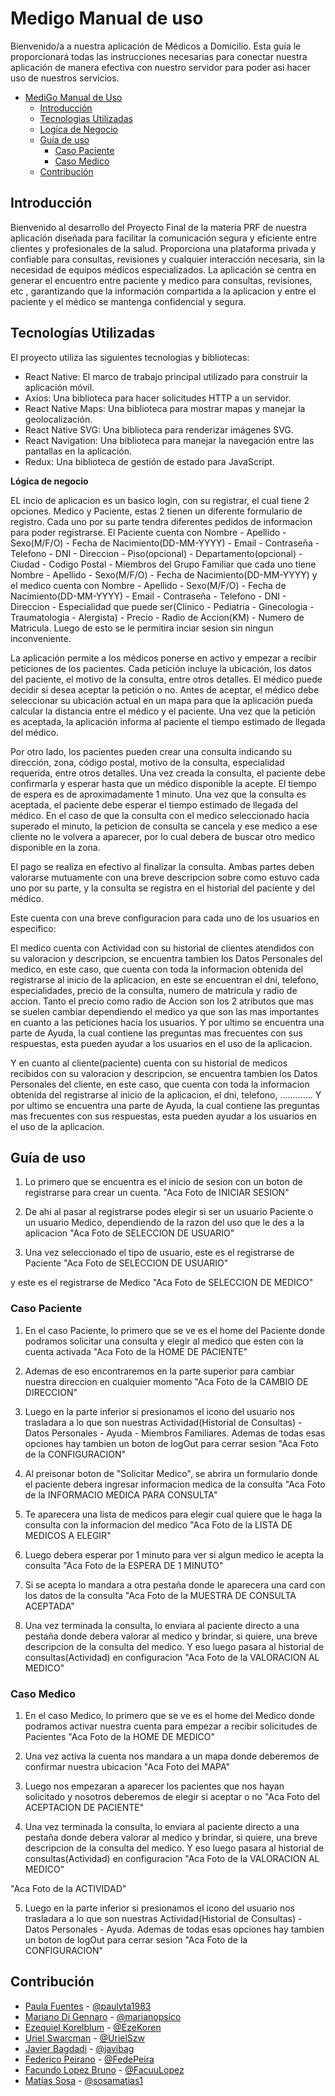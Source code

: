 #  Medigo Manual de uso 

Bienvenido/a a nuestra aplicación de Médicos a Domicilio. Esta guía le proporcionará todas las instrucciones necesarias para conectar nuestra aplicación de manera efectiva con nuestro servidor para poder asi hacer uso de nuestros servicios.


- [MediGo Manual de Uso](#medigo-manual-de-uso)
  - [Introducción](#introducción)
  - [Tecnologias Utilizadas](#tecnologias-utilizadas)
  - [Logica de Negocio](#logica-de-negocio)
  - [Guía de uso](#guía-de-uso)
    - [Caso Paciente](#caso-paciente)
    - [Caso Medico](#caso-medico)
  - [Contribución](#contribución)

## Introducción

Bienvenido al desarrollo del Proyecto Final de la materia PRF de nuestra aplicación diseñada para facilitar la comunicación segura y eficiente entre clientes y profesionales de la salud. Proporciona una plataforma privada y confiable para consultas, revisiones y cualquier interacción necesaria, sin la necesidad de equipos médicos especializados. La aplicación se centra en generar el encuentro entre paciente y medico para consultas, revisiones, etc , garantizando que la información compartida a la aplicacion y entre el paciente y el médico se mantenga confidencial y segura.

## Tecnologías Utilizadas

El proyecto utiliza las siguientes tecnologías y bibliotecas:

- React Native: El marco de trabajo principal utilizado para construir la aplicación móvil.
- Axios: Una biblioteca para hacer solicitudes HTTP a un servidor.
- React Native Maps: Una biblioteca para mostrar mapas y manejar la geolocalización.
- React Native SVG: Una biblioteca para renderizar imágenes SVG.
- React Navigation: Una biblioteca para manejar la navegación entre las pantallas en la aplicación.
- Redux: Una biblioteca de gestión de estado para JavaScript.

**Lógica de negocio**

EL incio de aplicacion es un basico login, con su registrar, el cual tiene 2 opciones. Medico y Paciente, estas 2 tienen un diferente formulario de registro. Cada uno por su parte tendra diferentes pedidos de informacion para poder registrarse. El Paciente cuenta con Nombre - Apellido - Sexo(M/F/O) - Fecha de Nacimiento(DD-MM-YYYY) - Email - Contraseña - Telefono - DNI - Direccion - Piso(opcional) - Departamento(opcional) - Ciudad - Codigo Postal - Miembros del Grupo Familiar que cada uno tiene Nombre - Apellido - Sexo(M/F/O) - Fecha de Nacimiento(DD-MM-YYYY) y el medico cuenta con Nombre - Apellido - Sexo(M/F/O) - Fecha de Nacimiento(DD-MM-YYYY) - Email - Contraseña - Telefono - DNI - Direccion - Especialidad que puede ser(Clinico - Pediatria - Ginecologia - Traumatologia - Alergista) - Precio - Radio de Accion(KM) - Numero de Matricula. Luego de esto se le permitira inciar sesion sin ningun inconveniente.

La aplicación permite a los médicos ponerse en activo y empezar a recibir peticiones de los pacientes. Cada petición incluye la ubicación, los datos del paciente, el motivo de la consulta, entre otros detalles. El médico puede decidir si desea aceptar la petición o no. Antes de aceptar, el médico debe seleccionar su ubicación actual en un mapa para que la aplicación pueda calcular la distancia entre el médico y el paciente. Una vez que la petición es aceptada, la aplicación informa al paciente el tiempo estimado de llegada del médico.

Por otro lado, los pacientes pueden crear una consulta indicando su dirección, zona, código postal, motivo de la consulta, especialidad requerida, entre otros detalles. Una vez creada la consulta, el paciente debe confirmarla y esperar hasta que un médico disponible la acepte. El tiempo de espera es de aproximadamente 1 minuto. Una vez que la consulta es aceptada, el paciente debe esperar el tiempo estimado de llegada del médico. En el caso de que la consulta con el medico seleccionado hacia superado el minuto, la peticion de consulta se cancela y ese medico a ese cliente no le volvera a aparecer, por lo cual debera de buscar otro medico disponible en la zona.

El pago se realiza en efectivo al finalizar la consulta. Ambas partes deben valorarse mutuamente con una breve descripcion sobre como estuvo cada uno por su parte, y la consulta se registra en el historial del paciente y del médico.

Este cuenta con una breve configuracion para cada uno de los usuarios en especifico:

El medico cuenta con Actividad con su historial de clientes atendidos con su valoracion y descripcion, se encuentra tambien los Datos Personales del medico, en este caso, que cuenta con toda la informacion obtenida del registrarse al inicio de la aplicacion, en este se encuentran el dni, telefono, especialidades, precio de la consulta, numero de matricula y radio de accion. Tanto el precio como radio de Accion son los 2 atributos que mas se suelen cambiar dependiendo el medico ya que son las mas importantes en cuanto a las peticiones hacia los usuarios. Y por ultimo se encuentra una parte de Ayuda, la cual contiene las preguntas mas frecuentes con sus respuestas, esta pueden ayudar  a los usuarios en el uso de la aplicacion.

Y en cuanto al cliente(paciente) cuenta con su historial de medicos recibidos con su valoracion y descripcion, se encuentra tambien los Datos Personales del cliente, en este caso, que cuenta con toda la informacion obtenida del registrarse al inicio de la aplicacion, el dni, telefono, .............  Y por ultimo se encuentra una parte de Ayuda, la cual contiene las preguntas mas frecuentes con sus respuestas, esta pueden ayudar  a los usuarios en el uso de la aplicacion.

## Guía de uso

1. Lo primero que se encuentra es el inicio de sesion con un boton de registrarse para crear un cuenta.
"Aca Foto de INICIAR SESION"

2. De ahi al pasar al registrarse podes elegir si ser un usuario Paciente o un usuario Medico, dependiendo de la razon del uso que le des a la aplicacion
"Aca Foto de SELECCION DE USUARIO"

3. Una vez seleccionado el tipo de usuario, este es el registrarse de Paciente
"Aca Foto de SELECCION DE USUARIO"

y este es el registrarse de Medico
"Aca Foto de SELECCION DE MEDICO"

### Caso Paciente
1. En el caso Paciente, lo primero que se ve es el home del Paciente donde podramos solicitar una consulta y elegir al medico que esten con la cuenta activada
"Aca Foto de la HOME DE PACIENTE"

2. Ademas de eso encontraremos en la parte superior para cambiar nuestra direccion en cualquier momento
"Aca Foto de la CAMBIO DE DIRECCION"

3. Luego en la parte inferior si presionamos el icono del usuario nos trasladara a lo que son nuestras Actividad(Historial de Consultas) - Datos Personales - Ayuda - Miembros Familiares. Ademas de todas esas opciones hay tambien un boton de logOut para cerrar sesion
"Aca Foto de la CONFIGURACION"

4. Al preisonar boton de "Solicitar Medico", se abrira un formulario donde el paciente debera ingresar informacion medica de la consulta
"Aca Foto de la INFORMACIO MEDICA PARA CONSULTA"

5. Te aparecera una lista de medicos para elegir cual quiere que le haga la consulta con la informacion del medico
"Aca Foto de la LISTA DE MEDICOS A ELEGIR"

6. Luego debera esperar por 1 minuto para ver si algun medico le acepta la consulta
"Aca Foto de la ESPERA DE 1 MINUTO"

7. Si se acepta lo mandara a otra pestaña donde le aparecera una card con los datos de la consulta
"Aca Foto de la MUESTRA DE CONSULTA ACEPTADA"

8. Una vez terminada la consulta, lo enviara al paciente directo a una pestaña donde debera valorar al medico y brindar, si quiere, una breve descripcion de la consulta del medico. Y eso luego pasara al historial de consultas(Actividad) en configuracion
"Aca Foto de la VALORACION AL MEDICO"

### Caso Medico
1. En el caso Medico, lo primero que se ve es el home del Medico donde podramos activar nuestra cuenta para empezar a recibir solicitudes de Pacientes
"Aca Foto de la HOME DE MEDICO"

2. Una vez activa la cuenta nos mandara a un mapa donde deberemos de confirmar nuestra ubicacion
"Aca Foto del MAPA"

3. Luego nos empezaran a aparecer los pacientes que nos hayan solicitado y nosotros deberemos de elegir si aceptar o no
"Aca Foto del ACEPTACION DE PACIENTE"

4. Una vez terminada la consulta, lo enviara al paciente directo a una pestaña donde debera valorar al medico y brindar, si quiere, una breve descripcion de la consulta del medico. Y eso luego pasara al historial de consultas(Actividad) en configuracion
"Aca Foto de la VALORACION AL MEDICO"

"Aca Foto de la ACTIVIDAD"

5. Luego en la parte inferior si presionamos el icono del usuario nos trasladara a lo que son nuestras Actividad(Historial de Consultas) - Datos Personales - Ayuda. Ademas de todas esas opciones hay tambien un boton de logOut para cerrar sesion
"Aca Foto de la CONFIGURACION"


## Contribución

- [Paula Fuentes](mailto:paulyta1983@gmail.com) - [@paulyta1983](https://github.com/paulyta1983/)
- [Mariano Di Gennaro](mailto:mariano.psico@gmail.com) - [@marianopsico](https://github.com/marianopsico/)
- [Ezequiel Korelblum](mailto:ezequiel@losko.com.ar) - [@EzeKoren](https://github.com/EzeKoren/)
- [Uriel Swarcman](mailto:urielszw@gmail.com) - [@UrielSzw](https://github.com/UrielSzw/)
- [Javier Bagdadi](mailto:javibagdadi@hotmail.com) - [@javibag](https://github.com/javibag/)
- [Federico Peirano](mailto:fedepr2345@gmail.com) - [@FedePeira](https://github.com/FedePeira/)
- [Facundo Lopez Bruno](mailto:faculopez93@hotmail.com.ar) - [@FacuuLopez](https://github.com/FacuuLopez/)
- [Matías Sosa](mailto:sosamatias171@gmail.com) - [@sosamatias1](https://github.com/sosamatias1/)